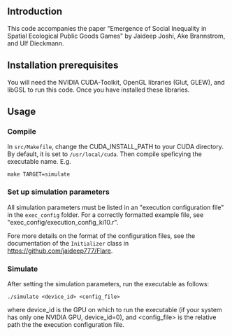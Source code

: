 ## Introduction

This code accompanies the paper "Emergence of Social Inequality in Spatial Ecological Public Goods Games" by Jaideep Joshi, Ake Brannstrom, and Ulf Dieckmann.


## Installation prerequisites

You will need the NVIDIA CUDA-Toolkit, OpenGL libraries (Glut, GLEW), and libGSL to run this code. Once you have installed these libraries.

## Usage

### Compile

In `src/Makefile`, change the CUDA_INSTALL_PATH to your CUDA directory. By default, it is set to `/usr/local/cuda`. Then compile speficying the executable name. E.g.

```
make TARGET=simulate
```

### Set up simulation parameters

All simulation parameters must be listed in an "execution configuration file" in the `exec_config` folder. For a correctly formatted example file, see "exec_config/execution_config_ki10.r". 

Fore more details on the format of the configuration files, see the documentation of the `Initializer` class in https://github.com/jaideep777/Flare.

### Simulate

After setting the simulation parameters, run the executable as follows:

```
./simulate <device_id> <config_file> 
```

where device_id is the GPU on which to run the executable (if your system has only one NVIDIA GPU, device_id=0), and <config_file> is the relative path the the execution configuration file.

	
